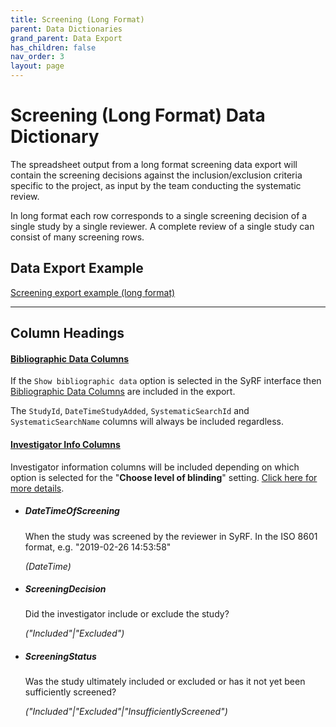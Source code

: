 ```yaml
---
title: Screening (Long Format)
parent: Data Dictionaries
grand_parent: Data Export
has_children: false
nav_order: 3
layout: page
---
```


# Screening (Long Format) Data Dictionary

The spreadsheet output from a long format screening data export will contain the screening decisions against the inclusion/exclusion criteria specific to the project, as input by the team conducting the systematic review.

In long format each row corresponds to a single screening decision of a single study by a single reviewer. A complete review of a single study can consist of many screening rows.

## Data Export Example

[Screening export example (long format)](./spreadsheet_templates/screening_data_unblinded_long-format_example.csv)

---

## Column Headings

#### [Bibliographic Data Columns](../data-dictionary/bibliographic.html)

If the `Show bibliographic data` option is selected in the SyRF interface then [Bibliographic Data Columns](../data-dictionary/bibliographic.html) are included in the export.

The `StudyId`, `DateTimeStudyAdded`, `SystematicSearchId` and `SystematicSearchName` columns will always be included regardless.

#### [Investigator Info Columns](../data-dictionary/investigator-info.html)

Investigator information columns will be included depending on which option is selected for the "**Choose level of blinding**" setting. [Click here for more details](../data-dictionary/investigator-info.html).

- ##### **DateTimeOfScreening**

  When the study was screened by the reviewer in SyRF. In the ISO 8601 format, e.g. "2019-02-26 14:53:58"

  _(DateTime)_

- ##### **ScreeningDecision**

  Did the investigator include or exclude the study?
  
  _("Included"\|"Excluded")_

- ##### **ScreeningStatus**
  Was the study ultimately included or excluded or has it not yet been sufficiently screened?
  
  _("Included"\|"Excluded"\|"InsufficientlyScreened")_
